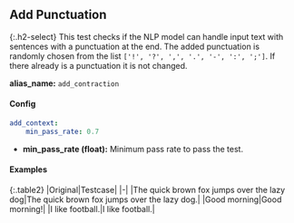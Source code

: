 
## Add Punctuation

<div class="main-docs" markdown="1"><div class="h3-box" markdown="1">

{:.h2-select}
This test checks if the NLP model can handle input text with sentences with a punctuation at the end. The added punctuation is randomly chosen from the list `['!', '?', ',', '.', '-', ':', ';']`. If there already is a punctuation it is not changed.

**alias_name:** `add_contraction`

</div><div class="h3-box" markdown="1">

#### Config
```yaml
add_context:
    min_pass_rate: 0.7
```
- **min_pass_rate (float):** Minimum pass rate to pass the test.

#### Examples

{:.table2}
|Original|Testcase|
|-|
|The quick brown fox jumps over the lazy dog|The quick brown fox jumps over the lazy dog.|
|Good morning|Good morning!|
|I like football.|I like football.|


</div></div>